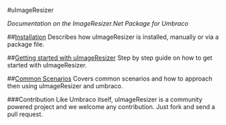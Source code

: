 #uImageResizer

_Documentation on the ImageResizer.Net Package for Umbraco_

##[Installation](Installation/index.md)
Describes how uImageResizer is installed, manually or via a package file.

##[Getting started with uImageResizer](Getting-Started/index.md)
Step by step guide on how to get started with uImageResizer.

##[Common Scenarios](Common-Scenarios/index.md)
Covers common scenarios and how to approach then using uImageResizer and umbraco.


###Contribution
Like Umbraco itself, uImageResizer is a community powered project and we welcome any contribution. Just fork and send a pull request.



 